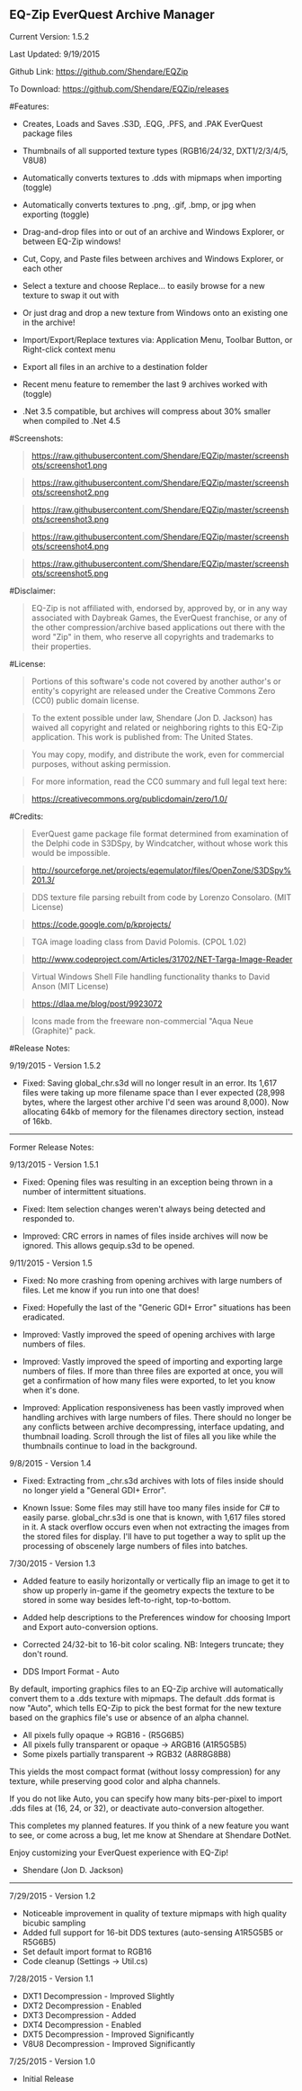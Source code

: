 EQ-Zip EverQuest Archive Manager
-----------

Current Version: 1.5.2

Last Updated: 9/19/2015

Github Link: https://github.com/Shendare/EQZip

To Download: https://github.com/Shendare/EQZip/releases

#Features:

* Creates, Loads and Saves .S3D, .EQG, .PFS, and .PAK EverQuest package files

* Thumbnails of all supported texture types (RGB16/24/32, DXT1/2/3/4/5, V8U8)

* Automatically converts textures to .dds with mipmaps when importing (toggle)

* Automatically converts textures to .png, .gif, .bmp, or jpg when exporting (toggle)

* Drag-and-drop files into or out of an archive and Windows Explorer, or between EQ-Zip windows!

* Cut, Copy, and Paste files between archives and Windows Explorer, or each other

* Select a texture and choose Replace... to easily browse for a new texture to swap it out with

* Or just drag and drop a new texture from Windows onto an existing one in the archive!

* Import/Export/Replace textures via: Application Menu, Toolbar Button, or Right-click context menu

* Export all files in an archive to a destination folder

* Recent menu feature to remember the last 9 archives worked with (toggle)

* .Net 3.5 compatible, but archives will compress about 30% smaller when compiled to .Net 4.5

#Screenshots:

>https://raw.githubusercontent.com/Shendare/EQZip/master/screenshots/screenshot1.png

>https://raw.githubusercontent.com/Shendare/EQZip/master/screenshots/screenshot2.png

>https://raw.githubusercontent.com/Shendare/EQZip/master/screenshots/screenshot3.png

>https://raw.githubusercontent.com/Shendare/EQZip/master/screenshots/screenshot4.png

>https://raw.githubusercontent.com/Shendare/EQZip/master/screenshots/screenshot5.png

#Disclaimer:

>EQ-Zip is not affiliated with, endorsed by, approved by, or in any way associated with Daybreak Games, the EverQuest franchise, or any of the other compression/archive based applications out there with the word "Zip" in them, who reserve all copyrights and trademarks to their properties.

#License:

>Portions of this software's code not covered by another author's or entity's copyright are released under the Creative Commons Zero (CC0) public domain license.

>To the extent possible under law, Shendare (Jon D. Jackson) has waived all copyright and related or neighboring rights to this EQ-Zip application. This work is published from: The United States.

>You may copy, modify, and distribute the work, even for commercial purposes, without asking permission.

>For more information, read the CC0 summary and full legal text here:

>https://creativecommons.org/publicdomain/zero/1.0/

#Credits:

>EverQuest game package file format determined from examination of the Delphi code in S3DSpy, by Windcatcher, without whose work this would be impossible.

>http://sourceforge.net/projects/eqemulator/files/OpenZone/S3DSpy%201.3/

>DDS texture file parsing rebuilt from code by Lorenzo Consolaro. (MIT License)

>https://code.google.com/p/kprojects/

>TGA image loading class from David Polomis. (CPOL 1.02)

>http://www.codeproject.com/Articles/31702/NET-Targa-Image-Reader

>Virtual Windows Shell File handling functionality thanks to David Anson (MIT License)

>https://dlaa.me/blog/post/9923072

>Icons made from the freeware non-commercial "Aqua Neue (Graphite)" pack.

#Release Notes:

9/19/2015 - Version 1.5.2

* Fixed: Saving global_chr.s3d will no longer result in an error. Its 1,617 files were taking up more filename space
         than I ever expected (28,998 bytes, where the largest other archive I'd seen was around 8,000).
		 Now allocating 64kb of memory for the filenames directory section, instead of 16kb.

-----------

Former Release Notes:

9/13/2015 - Version 1.5.1

* Fixed: Opening files was resulting in an exception being thrown in a number of intermittent situations.

* Fixed: Item selection changes weren't always being detected and responded to.

* Improved: CRC errors in names of files inside archives will now be ignored. This allows gequip.s3d to be opened.


9/11/2015 - Version 1.5

* Fixed: No more crashing from opening archives with large numbers of files. Let me know if you run into one that does!

* Fixed: Hopefully the last of the "Generic GDI+ Error" situations has been eradicated.

* Improved: Vastly improved the speed of opening archives with large numbers of files.

* Improved: Vastly improved the speed of importing and exporting large numbers of files.  If more than three files are
            exported at once, you will get a confirmation of how many files were exported, to let you know when it's done.
			
* Improved: Application responsiveness has been vastly improved when handling archives with large numbers of files. There
			should no longer be any conflicts between archive decompressing, interface updating, and thumbnail loading.
			Scroll through the list of files all you like while the thumbnails continue to load in the background.


9/8/2015 - Version 1.4

* Fixed: Extracting from _chr.s3d archives with lots of files inside should no longer yield a "General GDI+ Error".

* Known Issue: Some files may still have too many files inside for C# to easily parse. global_chr.s3d is one that is known,
  with 1,617 files stored in it. A stack overflow occurs even when not extracting the images from the stored files for
  display. I'll have to put together a way to split up the processing of obscenely large numbers of files into batches.


7/30/2015 - Version 1.3

* Added feature to easily horizontally or vertically flip an image to get it to show up properly in-game if the geometry
  expects the texture to be stored in some way besides left-to-right, top-to-bottom.

* Added help descriptions to the Preferences window for choosing Import and Export auto-conversion options.

* Corrected 24/32-bit to 16-bit color scaling. NB: Integers truncate; they don't round.

* DDS Import Format - Auto

By default, importing graphics files to an EQ-Zip archive will automatically convert them to a .dds texture with mipmaps.
The default .dds format is now "Auto", which tells EQ-Zip to pick the best format for the new texture based on the graphics
file's use or absence of an alpha channel.

  * All pixels fully opaque -> RGB16 - (R5G6B5)
  * All pixels fully transparent or opaque -> ARGB16 (A1R5G5B5)
  * Some pixels partially transparent -> RGB32 (A8R8G8B8)

This yields the most compact format (without lossy compression) for any texture, while preserving good color and alpha channels.

If you do not like Auto, you can specify how many bits-per-pixel to import .dds files at (16, 24, or 32), or deactivate
auto-conversion altogether.

This completes my planned features. If you think of a new feature you want to see, or come across a bug, let me know
at Shendare at Shendare DotNet.

Enjoy customizing your EverQuest experience with EQ-Zip!

- Shendare (Jon D. Jackson)

-----------

7/29/2015 - Version 1.2

* Noticeable improvement in quality of texture mipmaps with high quality bicubic sampling
* Added full support for 16-bit DDS textures (auto-sensing A1R5G5B5 or R5G6B5)
* Set default import format to RGB16
* Code cleanup (Settings -> Util.cs)

7/28/2015 - Version 1.1

* DXT1 Decompression - Improved Slightly
* DXT2 Decompression - Enabled
* DXT3 Decompression - Added
* DXT4 Decompression - Enabled
* DXT5 Decompression - Improved Significantly
* V8U8 Decompression - Improved Significantly

7/25/2015 - Version 1.0

* Initial Release
